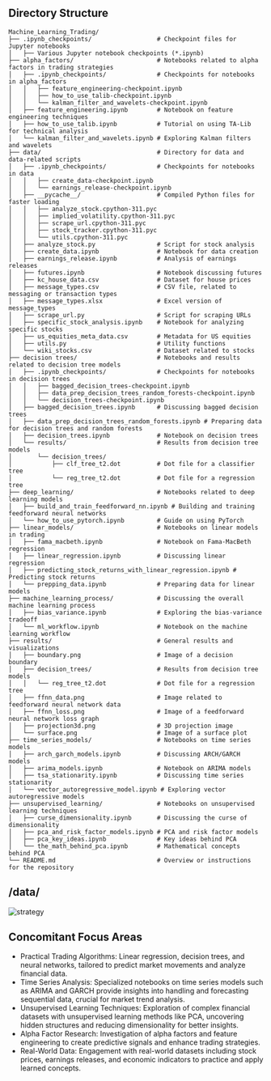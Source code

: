 ## Directory Structure

```
Machine_Learning_Trading/
├── .ipynb_checkpoints/                  # Checkpoint files for Jupyter notebooks
│   ├── Various Jupyter notebook checkpoints (*.ipynb)
├── alpha_factors/                       # Notebooks related to alpha factors in trading strategies
│   ├── .ipynb_checkpoints/              # Checkpoints for notebooks in alpha_factors
│   │   ├── feature_engineering-checkpoint.ipynb
│   │   ├── how_to_use_talib-checkpoint.ipynb
│   │   └── kalman_filter_and_wavelets-checkpoint.ipynb
│   ├── feature_engineering.ipynb        # Notebook on feature engineering techniques
│   ├── how_to_use_talib.ipynb           # Tutorial on using TA-Lib for technical analysis
│   └── kalman_filter_and_wavelets.ipynb # Exploring Kalman filters and wavelets
├── data/                                # Directory for data and data-related scripts
│   ├── .ipynb_checkpoints/              # Checkpoints for notebooks in data
│   │   ├── create_data-checkpoint.ipynb
│   │   └── earnings_release-checkpoint.ipynb
│   ├── __pycache__/                     # Compiled Python files for faster loading
│   │   ├── analyze_stock.cpython-311.pyc
│   │   ├── implied_volatility.cpython-311.pyc
│   │   ├── scrape_url.cpython-311.pyc
│   │   ├── stock_tracker.cpython-311.pyc
│   │   └── utils.cpython-311.pyc
│   ├── analyze_stock.py                 # Script for stock analysis
│   ├── create_data.ipynb                # Notebook for data creation
│   ├── earnings_release.ipynb           # Analysis of earnings releases
│   ├── futures.ipynb                    # Notebook discussing futures
│   ├── kc_house_data.csv                # Dataset for house prices
│   ├── message_types.csv                # CSV file, related to messaging or transaction types
│   ├── message_types.xlsx               # Excel version of message_types
│   ├── scrape_url.py                    # Script for scraping URLs
│   ├── specific_stock_analysis.ipynb    # Notebook for analyzing specific stocks
│   ├── us_equities_meta_data.csv        # Metadata for US equities
│   ├── utils.py                         # Utility functions
│   └── wiki_stocks.csv                  # Dataset related to stocks
├── decision trees/                      # Notebooks and results related to decision tree models
│   ├── .ipynb_checkpoints/              # Checkpoints for notebooks in decision trees
│   │   ├── bagged_decision_trees-checkpoint.ipynb
│   │   ├── data_prep_decision_trees_random_forests-checkpoint.ipynb
│   │   └── decision_trees-checkpoint.ipynb
│   ├── bagged_decision_trees.ipynb      # Discussing bagged decision trees
│   ├── data_prep_decision_trees_random_forests.ipynb # Preparing data for decision trees and random forests
│   ├── decision_trees.ipynb             # Notebook on decision trees
│   └── results/                         # Results from decision tree models
│       └── decision_trees/
│           ├── clf_tree_t2.dot          # Dot file for a classifier tree
│           └── reg_tree_t2.dot          # Dot file for a regression tree
├── deep_learning/                       # Notebooks related to deep learning models
│   ├── build_and_train_feedforward_nn.ipynb # Building and training feedforward neural networks
│   └── how_to_use_pytorch.ipynb         # Guide on using PyTorch
├── linear_models/                       # Notebooks on linear models in trading
│   ├── fama_macbeth.ipynb               # Notebook on Fama-MacBeth regression
│   ├── linear_regression.ipynb          # Discussing linear regression
│   ├── predicting_stock_returns_with_linear_regression.ipynb # Predicting stock returns
│   └── prepping_data.ipynb              # Preparing data for linear models
├── machine_learning_process/            # Discussing the overall machine learning process
│   ├── bias_variance.ipynb              # Exploring the bias-variance tradeoff
│   └── ml_workflow.ipynb                # Notebook on the machine learning workflow
├── results/                             # General results and visualizations
│   ├── boundary.png                     # Image of a decision boundary
│   ├── decision_trees/                  # Results from decision tree models
│   │   └── reg_tree_t2.dot              # Dot file for a regression tree
│   ├── ffnn_data.png                    # Image related to feedforward neural network data
│   ├── ffnn_loss.png                    # Image of a feedforward neural network loss graph
│   ├── projection3d.png                 # 3D projection image
│   └── surface.png                      # Image of a surface plot
├── time_series_models/                  # Notebooks on time series models
│   ├── arch_garch_models.ipynb          # Discussing ARCH/GARCH models
│   ├── arima_models.ipynb               # Notebook on ARIMA models
│   ├── tsa_stationarity.ipynb           # Discussing time series stationarity
│   └── vector_autoregressive_model.ipynb # Exploring vector autoregressive models
├── unsupervised_learning/               # Notebooks on unsupervised learning techniques
│   ├── curse_dimensionality.ipynb       # Discussing the curse of dimensionality
│   ├── pca_and_risk_factor_models.ipynb # PCA and risk factor models
│   ├── pca_key_ideas.ipynb              # Key ideas behind PCA
│   └── the_math_behind_pca.ipynb        # Mathematical concepts behind PCA
└── README.md                            # Overview or instructions for the repository
```

## /data/

![strategy](https://github.com/SaumikDana/Machine_Learning_Trading/assets/9474631/2a1de833-3538-4193-9892-df2ad5f29bfd)


## Concomitant Focus Areas

- Practical Trading Algorithms: Linear regression, decision trees, and neural networks, tailored to predict market movements and analyze financial data.
- Time Series Analysis: Specialized notebooks on time series models such as ARIMA and GARCH provide insights into handling and forecasting sequential data, crucial for market trend analysis.
- Unsupervised Learning Techniques: Exploration of complex financial datasets with unsupervised learning methods like PCA, uncovering hidden structures and reducing dimensionality for better insights.
- Alpha Factor Research: Investigation of alpha factors and feature engineering to create predictive signals and enhance trading strategies.
- Real-World Data: Engagement with real-world datasets including stock prices, earnings releases, and economic indicators to practice and apply learned concepts.
